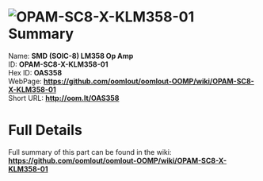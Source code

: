 
![OPAM-SC8-X-KLM358-01](https://github.com/oomlout/oomlout-OOMP/blob/master/parts/OPAM-SC8-X-KLM358-01/OPAM-SC8-X-KLM358-01_420.jpg)   
Summary
=================
  
Name: __SMD (SOIC-8) LM358 Op Amp__    
ID: __OPAM-SC8-X-KLM358-01__   
Hex ID: __OAS358__   
WebPage: __https://github.com/oomlout/oomlout-OOMP/wiki/OPAM-SC8-X-KLM358-01__   
Short URL: __http://oom.lt/OAS358__   

Full Details
==========================
Full summary of this part can be found in the wiki:   
__https://github.com/oomlout/oomlout-OOMP/wiki/OPAM-SC8-X-KLM358-01__    

